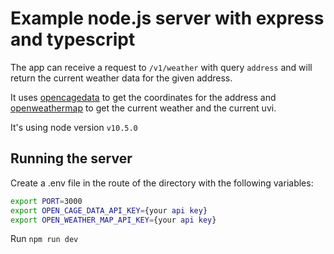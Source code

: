# Example node.js server with express and typescript

The app can receive a request to `/v1/weather` with query `address` and will return the current weather data for the given address. 

It uses [opencagedata](https://opencagedata.com/) to get the coordinates for the address and [openweathermap](https://openweathermap.org/) to get the current weather and the current uvi.

It's using node version `v10.5.0`

## Running the server

Create a .env file in the route of the directory with the following variables:
```bash
export PORT=3000
export OPEN_CAGE_DATA_API_KEY={your api key}
export OPEN_WEATHER_MAP_API_KEY={your api key}
```

Run `npm run dev`
